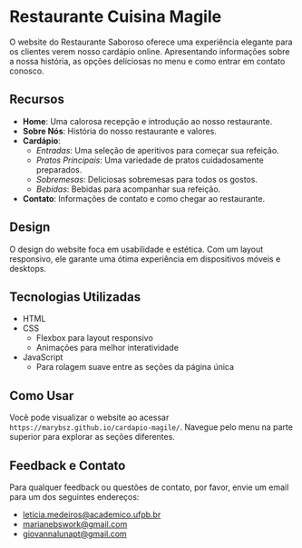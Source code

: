 # Restaurante Cuisina Magile 

O website do Restaurante Saboroso oferece uma experiência elegante para os clientes verem nosso cardápio online. Apresentando informações sobre a nossa história, as opções deliciosas no menu e como entrar em contato conosco.

## Recursos

- **Home**: Uma calorosa recepção e introdução ao nosso restaurante.
- **Sobre Nós**: História do nosso restaurante e valores.
- **Cardápio**:
  - *Entradas*: Uma seleção de aperitivos para começar sua refeição.
  - *Pratos Principais*: Uma variedade de pratos cuidadosamente preparados.
  - *Sobremesas*: Deliciosas sobremesas para todos os gostos.
  - *Bebidas*: Bebidas para acompanhar sua refeição.
- **Contato**: Informações de contato e como chegar ao restaurante.

## Design

O design do website foca em usabilidade e estética. Com um layout responsivo, ele garante uma ótima experiência em dispositivos móveis e desktops.

## Tecnologias Utilizadas

- HTML
- CSS
  - Flexbox para layout responsivo
  - Animações para melhor interatividade
- JavaScript
  - Para rolagem suave entre as seções da página única

## Como Usar

Você pode visualizar o website ao acessar `https://marybsz.github.io/cardapio-magile/`. Navegue pelo menu na parte superior para explorar as seções diferentes.

## Feedback e Contato

Para qualquer feedback ou questões de contato, por favor, envie um email para um dos seguintes endereços:

- leticia.medeiros@academico.ufpb.br
- marianebswork@gmail.com
- giovannalunapt@gmail.com


